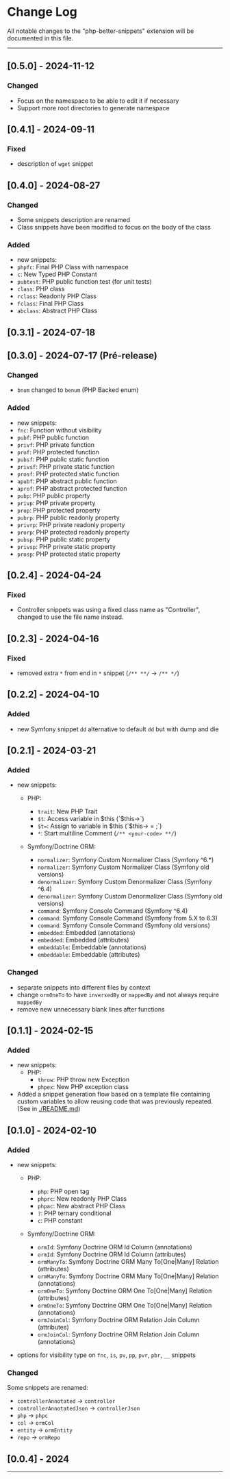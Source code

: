 # Change Log

All notable changes to the "php-better-snippets" extension will be documented in this file.

---

## [0.5.0] - 2024-11-12
### Changed
  - Focus on the namespace to be able to edit it if necessary
  - Support more root directories to generate namespace

## [0.4.1] - 2024-09-11
### Fixed
  - description of `wget` snippet

## [0.4.0] - 2024-08-27
### Changed
 - Some snippets description are renamed
 - Class snippets have been modified to focus on the body of the class

### Added
 - new snippets:
  - `phpfc`: Final PHP Class with namespace
  - `c`: New Typed PHP Constant
  - `pubtest`: PHP public function test (for unit tests)
  - `class`: PHP class
  - `rclass`: Readonly PHP Class
  - `fclass`: Final PHP Class
  - `abclass`: Abstract PHP Class

## [0.3.1] - 2024-07-18
## [0.3.0] - 2024-07-17 (Pré-release)

### Changed
 - `bnum` changed to `benum` (PHP Backed enum)

### Added
 - new snippets:
  - `fnc`: Function without visibility
  - `pubf`: PHP public function
  - `privf`: PHP private function
  - `prof`: PHP protected function
  - `pubsf`: PHP public static function
  - `privsf`: PHP private static function
  - `prosf`: PHP protected static function
  - `apubf`: PHP abstract public function
  - `aprof`: PHP abstract protected function
  - `pubp`: PHP public property
  - `privp`: PHP private property
  - `prop`: PHP protected property
  - `pubrp`: PHP public readonly property
  - `privrp`: PHP private readonly property
  - `prorp`: PHP protected readonly property
  - `pubsp`: PHP public static property
  - `privsp`: PHP private static property
  - `prosp`: PHP protected static property

## [0.2.4] - 2024-04-24

### Fixed
 - Controller snippets was using a fixed class name as "Controller", changed to use the file name instead.

## [0.2.3] - 2024-04-16

### Fixed
 - removed extra `*` from end in `*` snippet (`/** **/` -> `/** */`)

## [0.2.2] - 2024-04-10

### Added
 - new Symfony snippet `dd` alternative to default `dd` but with dump and die

## [0.2.1] - 2024-03-21

### Added
  - new snippets:
    - PHP:
      - `trait`: New PHP Trait
      - `$t`: Access variable in $this (`$this-><name>`)
      - `$t=`: Assign to variable in $this (`$this-><name> = </name>;`)
      - `*`: Start multiline Comment (`/** <your-code> **/`)

    - Symfony/Doctrine ORM:
      - `normalizer`: Symfony Custom Normalizer Class (Symfony ^6.*)
      - `normalizer`: Symfony Custom Normalizer Class (Symfony old versions)
      - `denormalizer`: Symfony Custom Denormalizer Class (Symfony ^6.4)
      - `denormalizer`: Symfony Custom Denormalizer Class (Symfony old versions)
      - `command`: Symfony Console Command (Symfony ^6.4)
      - `command`: Symfony Console Command (Symfony from 5.X to 6.3)
      - `command`: Symfony Console Command (Symfony old versions)
      - `embedded`: Embedded (annotations)
      - `embedded`: Embedded (attributes)
      - `embeddable`: Embeddable (annotations)
      - `embeddable`: Embeddable (attributes)

### Changed
  - separate snippets into different files by context
  - change `ormOneTo` to have `inversedBy` or `mappedBy` and not always require `mappedBy`
  - remove new unnecessary blank lines after functions

## [0.1.1] - 2024-02-15

### Added
  - new snippets:
    - PHP:
      - `throw`: PHP throw new Exception
      - `phpex`: New PHP exception class
  - Added a snippet generation flow based on a template file containing custom variables to allow reusing code that was previously repeated. (See in [./README.md](./README.md#contribution-guide))

## [0.1.0] - 2024-02-10

### Added
  - new snippets:
    - PHP:
      - `php`: PHP open tag
      - `phprc`: New readonly PHP Class
      - `phpac`: New abstract PHP Class
      - `?`: PHP ternary conditional
      - `c`: PHP constant

    - Symfony/Doctrine ORM:
      - `ormId`: Symfony Doctrine ORM Id Column (annotations)
      - `ormId`: Symfony Doctrine ORM Id Column (attributes)
      - `ormManyTo`: Symfony Doctrine ORM Many To[One|Many] Relation (attributes)
      - `ormManyTo`: Symfony Doctrine ORM Many To[One|Many] Relation (annotations)
      - `ormOneTo`: Symfony Doctrine ORM One To[One|Many] Relation (attributes)
      - `ormOneTo`: Symfony Doctrine ORM One To[One|Many] Relation (annotations)
      - `ormJoinCol`: Symfony Doctrine ORM Relation Join Column (attributes)
      - `ormJoinCol`: Symfony Doctrine ORM Relation Join Column (annotations)

  - options for visibility type on `fnc`, `is`, `pv`, `pp`, `pvr`, `pbr`, `__` snippets

### Changed
Some snippets are renamed:
  - `controllerAnnotated` -> `controller`
  - `controllerAnnotatedJson` -> `controllerJson`
  - `php` -> `phpc`
  - `col` -> `ormCol`
  - `entity` -> `ormEntity`
  - `repo` -> `ormRepo`

## [0.0.4] - 2024

---
